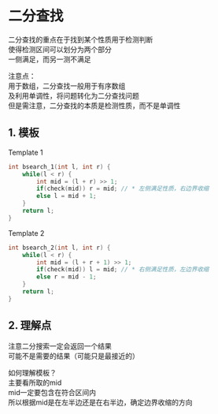 # 二分查找

二分查找的重点在于找到某个性质用于检测判断  
使得检测区间可以划分为两个部分  
一侧满足，而另一测不满足  

注意点：  
用于数组，二分查找一般用于有序数组  
及利用单调性，将问题转化为二分查找问题  
但是需注意，二分查找的本质是检测性质，而不是单调性  

## 1. 模板

Template 1

```cpp
int bsearch_1(int l, int r) {
    while(l < r) {
        int mid = (l + r) >> 1;
        if(check(mid)) r = mid; // * 左侧满足性质，右边界收缩
        else l = mid + 1;
    }
    return l;
}
```

Template 2

```cpp
int bsearch_2(int l, int r) {
    while(l < r) {
        int mid = (l + r + 1) >> 1;
        if(check(mid)) l = mid; // * 右侧满足性质，左边界收缩
        else r = mid - 1;
    }
    return l;
}
```

## 2. 理解点

注意二分搜索一定会返回一个结果  
可能不是需要的结果（可能只是最接近的）  

如何理解模板？  
主要看所取的mid  
mid一定要包含在符合区间内  
所以根据mid是在左半边还是在右半边，确定边界收缩的方向  
